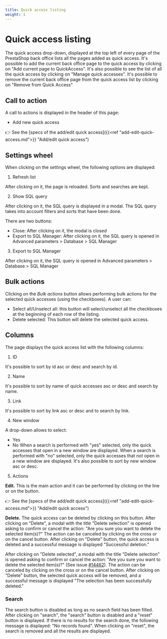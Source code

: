 ```yaml
---
title: Quick access listing
weight: 1
---
```


# Quick access listing

The quick access drop-down, displayed at the top left of every page of the PrestaShop back office lists all the pages added as quick access. 
It's possible to add the current back office page to the quick access by clicking on "Add current page to QuickAccess". It's also possible to see the list of all the quick access by clicking on "Manage quick accesses".
It's possible to remove the current back office page from the quick access list by clicking on "Remove from Quick Access"

## Call to action

A call to actions is displayed in the header of this page:

  - Add new quick access

👉  See the [specs of the add/edit quick access]({{<ref "add-edit-quick-access.md">}} "Add/edit quick access") 

## Settings wheel

When clicking on the settings wheel, the following options are displayed:

1. Refresh list

After clicking on it, the page is reloaded. Sorts and searches are kept.

2. Show SQL query

After clicking on it, the SQL query is displayed in a modal. The SQL query takes into account filters and sorts that have been done.

There are two buttons:

- Close: After clicking on it, the modal is closed
- Export to SQL Manager: After clicking on it, the SQL query is opened in Advanced parameters > Database > SQL Manager

3. Export to SQL Manager

After clicking on it, the SQL query is opened in Advanced parameters > Database > SQL Manager

## Bulk actions

Clicking on the _Bulk actions_ button allows performing bulk actions for the selected quick accesses (using the checkboxes). A user can:

- Select all/Unselect all: this button will select/unselect all the checkboxes at the beginning of each row of the listing.
- Delete selected: This button will delete the selected quick access. 

## Columns

The page displays the quick access list with the following columns:

1. ID

It's possible to sort by id asc or desc and search by id.

2. Name

It's possible to sort by name of quick accesses asc or desc and search by name.

3. Link

It's possible to sort by link asc or desc and to search by link.

4. New window

A drop-down allows to select: 
- Yes
- No
When a search is performed with "yes" selected, only the quick accesses that open in a new window are displayed.
When a search is performed with "no" selected, only the quick accesses that not open in a new window are displayed.
It's also possible to sort by new window asc or desc.

5. Actions

**Edit.** This is the main action and it can be performed by clicking on the line or on the button. 

👉 See the [specs of the add/edit quick access]({{<ref "add-edit-quick-access.md">}} "Add/edit quick access") 

**Delete.** The quick access can be deleted by clicking on this button. After clicking on "Delete", a modal with the title "Delete selection" is opened asking to confirm or cancel the action: "Are you sure you want to delete the selected item(s)?"
The action can be canceled by clicking on the cross or on the cancel button.
After clicking on "Delete" button, the quick access is deleted and a successful message is displayed "Successful deletion."

After clicking on "Delete selected", a modal with the title "Delete selection" is opened asking to confirm or cancel the action: "Are you sure you want to delete the selected item(s)?" (See issue [#14462](https://github.com/PrestaShop/PrestaShop/issues/14462)). The action can be canceled by clicking on the cross or on the cancel button.
After clicking on "Delete" button, the selected quick access will be removed, and a successful message is displayed "The selection has been successfully deleted."

### Search
The search button is disabled as long as no search field has been filled. After clicking on "search", the "search" button is disabled and a "reset" button is displayed. If there is no results for the search done, the following message is displayed: "No records found". When clicking on "reset", the search is removed and all the results are displayed.
